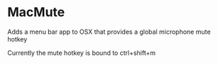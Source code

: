 MacMute
=======

Adds a menu bar app to OSX that provides a global microphone mute hotkey

Currently the mute hotkey is bound to ctrl+shift+m
